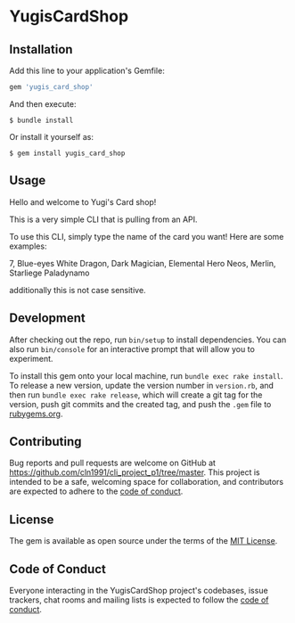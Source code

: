 # YugisCardShop


## Installation

Add this line to your application's Gemfile:

```ruby
gem 'yugis_card_shop'
```

And then execute:

    $ bundle install

Or install it yourself as:

    $ gem install yugis_card_shop

## Usage

Hello and welcome to Yugi's Card shop!

This is a very simple CLI that is pulling from an API.

To use this CLI, simply type the name of the card you want! Here are some examples:

7, Blue-eyes White Dragon, Dark Magician, Elemental Hero Neos, Merlin, Starliege Paladynamo

additionally this is not case sensitive.

## Development

After checking out the repo, run `bin/setup` to install dependencies. You can also run `bin/console` for an interactive prompt that will allow you to experiment.

To install this gem onto your local machine, run `bundle exec rake install`. To release a new version, update the version number in `version.rb`, and then run `bundle exec rake release`, which will create a git tag for the version, push git commits and the created tag, and push the `.gem` file to [rubygems.org](https://rubygems.org).

## Contributing

Bug reports and pull requests are welcome on GitHub at https://github.com/cln1991/cli_project_p1/tree/master. This project is intended to be a safe, welcoming space for collaboration, and contributors are expected to adhere to the [code of conduct](https://github.com/cln1991/cli_project_p1/blob/master/CODE_OF_CONDUCT.md).

## License

The gem is available as open source under the terms of the [MIT License](https://opensource.org/licenses/MIT).

## Code of Conduct

Everyone interacting in the YugisCardShop project's codebases, issue trackers, chat rooms and mailing lists is expected to follow the [code of conduct](https://github.com/cln1991/cli_project_p1/blob/master/CODE_OF_CONDUCT.md).

